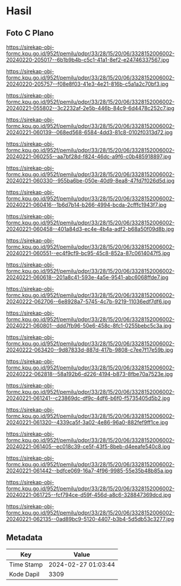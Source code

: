 # Hasil

## Foto C Plano

https://sirekap-obj-formc.kpu.go.id/952f/pemilu/pdpr/33/28/15/20/06/3328152006002-20240220-205017--6b1b9b4b-c5c1-41a1-8ef2-e24746337567.jpg

https://sirekap-obj-formc.kpu.go.id/952f/pemilu/pdpr/33/28/15/20/06/3328152006002-20240220-205757--f08e8f03-41e3-4e21-816b-c5a1a2c70bf3.jpg

https://sirekap-obj-formc.kpu.go.id/952f/pemilu/pdpr/33/28/15/20/06/3328152006002-20240221-055802--3c2232af-2e5b-446b-84c9-6d4478c252c7.jpg

https://sirekap-obj-formc.kpu.go.id/952f/pemilu/pdpr/33/28/15/20/06/3328152006002-20240221-060139--068ed568-6584-4dd3-81c8-0102f0313d72.jpg

https://sirekap-obj-formc.kpu.go.id/952f/pemilu/pdpr/33/28/15/20/06/3328152006002-20240221-060255--aa7bf28d-f824-46dc-a9f6-c0b485918897.jpg

https://sirekap-obj-formc.kpu.go.id/952f/pemilu/pdpr/33/28/15/20/06/3328152006002-20240221-060330--955ba6be-050e-40d9-8ea8-47fd7f026d5d.jpg

https://sirekap-obj-formc.kpu.go.id/952f/pemilu/pdpr/33/28/15/20/06/3328152006002-20240221-060416--1b6d7b14-b266-4994-bcda-2cfffc1943f7.jpg

https://sirekap-obj-formc.kpu.go.id/952f/pemilu/pdpr/33/28/15/20/06/3328152006002-20240221-060458--401a84d3-ec4e-4b4a-adf2-b68a50f09d8b.jpg

https://sirekap-obj-formc.kpu.go.id/952f/pemilu/pdpr/33/28/15/20/06/3328152006002-20240221-060551--ec4f9cf9-bc95-45c8-852a-87c0614047f5.jpg

https://sirekap-obj-formc.kpu.go.id/952f/pemilu/pdpr/33/28/15/20/06/3328152006002-20240221-060618--201a8c41-593e-4a5e-9541-abc6068ffde7.jpg

https://sirekap-obj-formc.kpu.go.id/952f/pemilu/pdpr/33/28/15/20/06/3328152006002-20240222-062706--6e8928a7-5745-4c7b-9219-11036edf7df6.jpg

https://sirekap-obj-formc.kpu.go.id/952f/pemilu/pdpr/33/28/15/20/06/3328152006002-20240221-060801--ddd7fb96-50e6-458c-8fc1-0255bebc5c3a.jpg

https://sirekap-obj-formc.kpu.go.id/952f/pemilu/pdpr/33/28/15/20/06/3328152006002-20240222-063420--9d87833d-887d-417b-9808-c7ee7f17e59b.jpg

https://sirekap-obj-formc.kpu.go.id/952f/pemilu/pdpr/33/28/15/20/06/3328152006002-20240222-062818--58a192b6-d226-4194-b873-8fbe70a7523e.jpg

https://sirekap-obj-formc.kpu.go.id/952f/pemilu/pdpr/33/28/15/20/06/3328152006002-20240221-061241--c23869dc-df9c-4df6-b6f0-f5735405d5b2.jpg

https://sirekap-obj-formc.kpu.go.id/952f/pemilu/pdpr/33/28/15/20/06/3328152006002-20240221-061320--4339ca5f-3a02-4e86-96a0-882fef9ff1ce.jpg

https://sirekap-obj-formc.kpu.go.id/952f/pemilu/pdpr/33/28/15/20/06/3328152006002-20240221-061405--ec018c39-ce5f-43f5-8beb-d4eeafe540c8.jpg

https://sirekap-obj-formc.kpu.go.id/952f/pemilu/pdpr/33/28/15/20/06/3328152006002-20240221-061442--bdfce069-16a7-4f96-9985-55e35b48b85a.jpg

https://sirekap-obj-formc.kpu.go.id/952f/pemilu/pdpr/33/28/15/20/06/3328152006002-20240221-061725--fcf794ce-d59f-456d-a8c6-328847369dcd.jpg

https://sirekap-obj-formc.kpu.go.id/952f/pemilu/pdpr/33/28/15/20/06/3328152006002-20240221-062135--0ad89bc9-5120-4407-b3b4-5d5db53c3277.jpg


## Metadata

| Key        | Value               |
| ---------- | ------------------- |
| Time Stamp | 2024-02-27 01:03:44 |
| Kode Dapil | 3309                |



